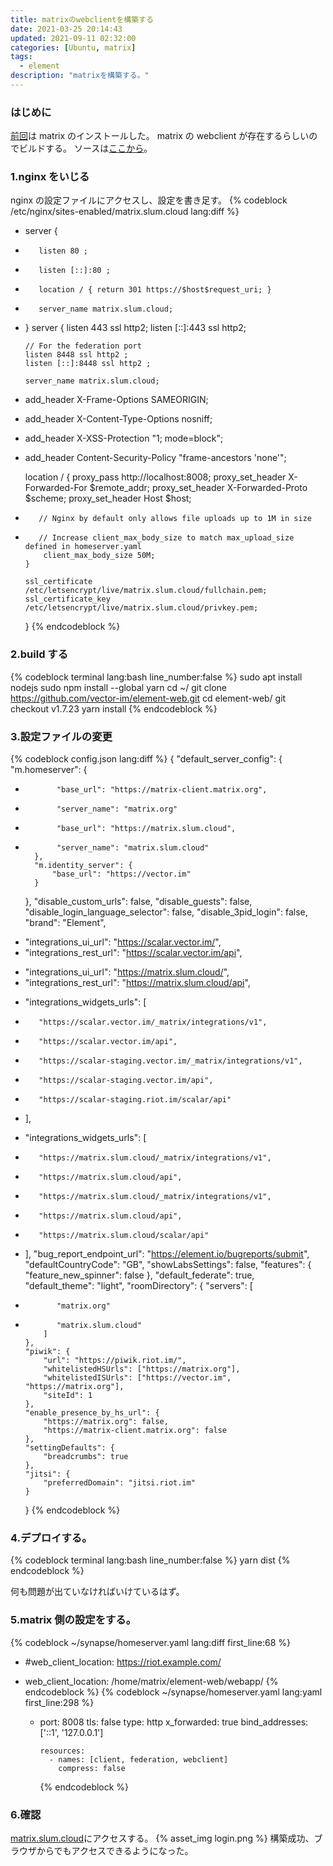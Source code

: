 ```yaml
---
title: matrixのwebclientを構築する
date: 2021-03-25 20:14:43
updated: 2021-09-11 02:32:00
categories: [Ubuntu, matrix]
tags:
  - element
description: "matrixを構築する。"
---
```


### はじめに

[前回](https://blog.slum.cloud/2021/03/24/install-matrix/)は matrix のインストールした。
matrix の webclient が存在するらしいのでビルドする。
ソースは[ここから](https://github.com/vector-im/element-web)。

<!-- more -->
<!-- toc -->

### 1.nginx をいじる

nginx の設定ファイルにアクセスし、設定を書き足す。
{% codeblock /etc/nginx/sites-enabled/matrix.slum.cloud lang:diff %}

- server {
-        listen 80 ;
-        listen [::]:80 ;
-        location / { return 301 https://$host$request_uri; }
-        server_name matrix.slum.cloud;
- }
  server {
  listen 443 ssl http2;
  listen [::]:443 ssl http2;

      // For the federation port
      listen 8448 ssl http2 ;
      listen [::]:8448 ssl http2 ;

      server_name matrix.slum.cloud;

- add_header X-Frame-Options SAMEORIGIN;
- add_header X-Content-Type-Options nosniff;
- add_header X-XSS-Protection "1; mode=block";
- add_header Content-Security-Policy "frame-ancestors 'none'";


    location / {
        proxy_pass http://localhost:8008;
        proxy_set_header X-Forwarded-For $remote_addr;
        proxy_set_header X-Forwarded-Proto $scheme;
        proxy_set_header Host $host;

-        // Nginx by default only allows file uploads up to 1M in size
-        // Increase client_max_body_size to match max_upload_size defined in homeserver.yaml
          client_max_body_size 50M;
      }

      ssl_certificate /etc/letsencrypt/live/matrix.slum.cloud/fullchain.pem;
      ssl_certificate_key /etc/letsencrypt/live/matrix.slum.cloud/privkey.pem;

  }
  {% endcodeblock %}

### 2.build する

{% codeblock terminal lang:bash line_number:false %}
sudo apt install nodejs
sudo npm install --global yarn
cd ~/
git clone https://github.com/vector-im/element-web.git
cd element-web/
git checkout v1.7.23
yarn install
{% endcodeblock %}

### 3.設定ファイルの変更

{% codeblock config.json lang:diff %}
{
"default_server_config": {
"m.homeserver": {

-            "base_url": "https://matrix-client.matrix.org",
-            "server_name": "matrix.org"

+            "base_url": "https://matrix.slum.cloud",
+            "server_name": "matrix.slum.cloud"
        },
        "m.identity_server": {
            "base_url": "https://vector.im"
        }
  },
  "disable_custom_urls": false,
  "disable_guests": false,
  "disable_login_language_selector": false,
  "disable_3pid_login": false,
  "brand": "Element",

- "integrations_ui_url": "https://scalar.vector.im/",
- "integrations_rest_url": "https://scalar.vector.im/api",

* "integrations_ui_url": "https://matrix.slum.cloud/",
* "integrations_rest_url": "https://matrix.slum.cloud/api",

- "integrations_widgets_urls": [
-        "https://scalar.vector.im/_matrix/integrations/v1",
-        "https://scalar.vector.im/api",
-        "https://scalar-staging.vector.im/_matrix/integrations/v1",
-        "https://scalar-staging.vector.im/api",
-        "https://scalar-staging.riot.im/scalar/api"
- ],

* "integrations_widgets_urls": [
*        "https://matrix.slum.cloud/_matrix/integrations/v1",
*        "https://matrix.slum.cloud/api",
*        "https://matrix.slum.cloud/_matrix/integrations/v1",
*        "https://matrix.slum.cloud/api",
*        "https://matrix.slum.cloud/scalar/api"
* ],
  "bug_report_endpoint_url": "https://element.io/bugreports/submit",
  "defaultCountryCode": "GB",
  "showLabsSettings": false,
  "features": {
  "feature_new_spinner": false
  },
  "default_federate": true,
  "default_theme": "light",
  "roomDirectory": {
  "servers": [

-            "matrix.org"

*            "matrix.slum.cloud"
          ]
      },
      "piwik": {
          "url": "https://piwik.riot.im/",
          "whitelistedHSUrls": ["https://matrix.org"],
          "whitelistedISUrls": ["https://vector.im", "https://matrix.org"],
          "siteId": 1
      },
      "enable_presence_by_hs_url": {
          "https://matrix.org": false,
          "https://matrix-client.matrix.org": false
      },
      "settingDefaults": {
          "breadcrumbs": true
      },
      "jitsi": {
          "preferredDomain": "jitsi.riot.im"
      }
  }
  {% endcodeblock %}

### 4.デプロイする。

{% codeblock terminal lang:bash line_number:false %}
yarn dist
{% endcodeblock %}

何も問題が出ていなければいけているはず。

### 5.matrix 側の設定をする。

{% codeblock ~/synapse/homeserver.yaml lang:diff first_line:68 %}

- #web_client_location: https://riot.example.com/

* web_client_location: /home/matrix/element-web/webapp/
  {% endcodeblock %}
  {% codeblock ~/synapse/homeserver.yaml lang:yaml first_line:298 %}

  - port: 8008
    tls: false
    type: http
    x_forwarded: true
    bind_addresses: ['::1', '127.0.0.1']

        resources:
          - names: [client, federation, webclient]
            compress: false

    {% endcodeblock %}

### 6.確認

[matrix.slum.cloud](https://matrix.slum.cloud)にアクセスする。
{% asset_img login.png %}
構築成功、ブラウザからでもアクセスできるようになった。
